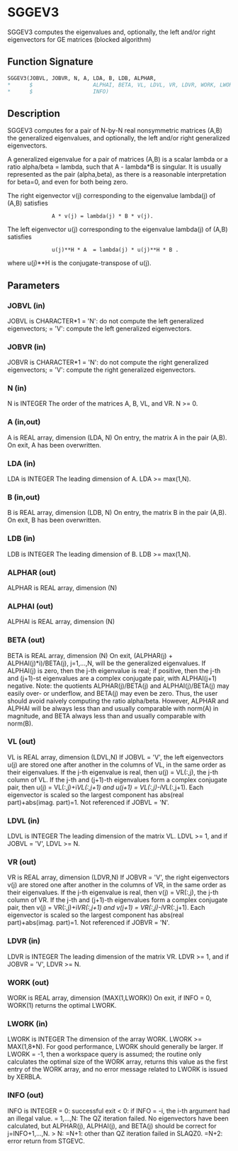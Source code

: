 # SGGEV3

SGGEV3 computes the eigenvalues and, optionally, the left and/or right eigenvectors for GE matrices (blocked algorithm)

## Function Signature

```fortran
SGGEV3(JOBVL, JOBVR, N, A, LDA, B, LDB, ALPHAR,
*      $                   ALPHAI, BETA, VL, LDVL, VR, LDVR, WORK, LWORK,
*      $                   INFO)
```

## Description


 SGGEV3 computes for a pair of N-by-N real nonsymmetric matrices (A,B)
 the generalized eigenvalues, and optionally, the left and/or right
 generalized eigenvectors.

 A generalized eigenvalue for a pair of matrices (A,B) is a scalar
 lambda or a ratio alpha/beta = lambda, such that A - lambda*B is
 singular. It is usually represented as the pair (alpha,beta), as
 there is a reasonable interpretation for beta=0, and even for both
 being zero.

 The right eigenvector v(j) corresponding to the eigenvalue lambda(j)
 of (A,B) satisfies

                  A * v(j) = lambda(j) * B * v(j).

 The left eigenvector u(j) corresponding to the eigenvalue lambda(j)
 of (A,B) satisfies

                  u(j)**H * A  = lambda(j) * u(j)**H * B .

 where u(j)**H is the conjugate-transpose of u(j).


## Parameters

### JOBVL (in)

JOBVL is CHARACTER*1 = 'N': do not compute the left generalized eigenvectors; = 'V': compute the left generalized eigenvectors.

### JOBVR (in)

JOBVR is CHARACTER*1 = 'N': do not compute the right generalized eigenvectors; = 'V': compute the right generalized eigenvectors.

### N (in)

N is INTEGER The order of the matrices A, B, VL, and VR. N >= 0.

### A (in,out)

A is REAL array, dimension (LDA, N) On entry, the matrix A in the pair (A,B). On exit, A has been overwritten.

### LDA (in)

LDA is INTEGER The leading dimension of A. LDA >= max(1,N).

### B (in,out)

B is REAL array, dimension (LDB, N) On entry, the matrix B in the pair (A,B). On exit, B has been overwritten.

### LDB (in)

LDB is INTEGER The leading dimension of B. LDB >= max(1,N).

### ALPHAR (out)

ALPHAR is REAL array, dimension (N)

### ALPHAI (out)

ALPHAI is REAL array, dimension (N)

### BETA (out)

BETA is REAL array, dimension (N) On exit, (ALPHAR(j) + ALPHAI(j)*i)/BETA(j), j=1,...,N, will be the generalized eigenvalues. If ALPHAI(j) is zero, then the j-th eigenvalue is real; if positive, then the j-th and (j+1)-st eigenvalues are a complex conjugate pair, with ALPHAI(j+1) negative. Note: the quotients ALPHAR(j)/BETA(j) and ALPHAI(j)/BETA(j) may easily over- or underflow, and BETA(j) may even be zero. Thus, the user should avoid naively computing the ratio alpha/beta. However, ALPHAR and ALPHAI will be always less than and usually comparable with norm(A) in magnitude, and BETA always less than and usually comparable with norm(B).

### VL (out)

VL is REAL array, dimension (LDVL,N) If JOBVL = 'V', the left eigenvectors u(j) are stored one after another in the columns of VL, in the same order as their eigenvalues. If the j-th eigenvalue is real, then u(j) = VL(:,j), the j-th column of VL. If the j-th and (j+1)-th eigenvalues form a complex conjugate pair, then u(j) = VL(:,j)+i*VL(:,j+1) and u(j+1) = VL(:,j)-i*VL(:,j+1). Each eigenvector is scaled so the largest component has abs(real part)+abs(imag. part)=1. Not referenced if JOBVL = 'N'.

### LDVL (in)

LDVL is INTEGER The leading dimension of the matrix VL. LDVL >= 1, and if JOBVL = 'V', LDVL >= N.

### VR (out)

VR is REAL array, dimension (LDVR,N) If JOBVR = 'V', the right eigenvectors v(j) are stored one after another in the columns of VR, in the same order as their eigenvalues. If the j-th eigenvalue is real, then v(j) = VR(:,j), the j-th column of VR. If the j-th and (j+1)-th eigenvalues form a complex conjugate pair, then v(j) = VR(:,j)+i*VR(:,j+1) and v(j+1) = VR(:,j)-i*VR(:,j+1). Each eigenvector is scaled so the largest component has abs(real part)+abs(imag. part)=1. Not referenced if JOBVR = 'N'.

### LDVR (in)

LDVR is INTEGER The leading dimension of the matrix VR. LDVR >= 1, and if JOBVR = 'V', LDVR >= N.

### WORK (out)

WORK is REAL array, dimension (MAX(1,LWORK)) On exit, if INFO = 0, WORK(1) returns the optimal LWORK.

### LWORK (in)

LWORK is INTEGER The dimension of the array WORK. LWORK >= MAX(1,8*N). For good performance, LWORK should generally be larger. If LWORK = -1, then a workspace query is assumed; the routine only calculates the optimal size of the WORK array, returns this value as the first entry of the WORK array, and no error message related to LWORK is issued by XERBLA.

### INFO (out)

INFO is INTEGER = 0: successful exit < 0: if INFO = -i, the i-th argument had an illegal value. = 1,...,N: The QZ iteration failed. No eigenvectors have been calculated, but ALPHAR(j), ALPHAI(j), and BETA(j) should be correct for j=INFO+1,...,N. > N: =N+1: other than QZ iteration failed in SLAQZ0. =N+2: error return from STGEVC.

